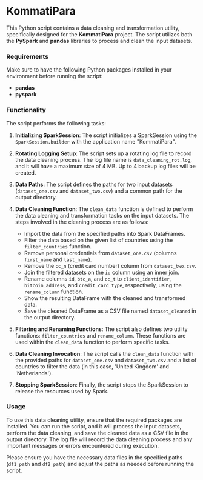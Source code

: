 # KommatiPara

This Python script contains a data cleaning and transformation utility, specifically designed for the **KommatiPara** project. The script utilizes both the **PySpark** and **pandas** libraries to process and clean the input datasets.

### Requirements

Make sure to have the following Python packages installed in your environment before running the script:

- **pandas**
- **pyspark**

### Functionality

The script performs the following tasks:

1. **Initializing SparkSession**: The script initializes a SparkSession using the `SparkSession.builder` with the application name "KommatiPara".

2. **Rotating Logging Setup**: The script sets up a rotating log file to record the data cleaning process. The log file name is `data_cleaning_rot.log`, and it will have a maximum size of 4 MB. Up to 4 backup log files will be created.

3. **Data Paths**: The script defines the paths for two input datasets (`dataset_one.csv` and `dataset_two.csv`) and a common path for the output directory.

4. **Data Cleaning Function**: The `clean_data` function is defined to perform the data cleaning and transformation tasks on the input datasets. The steps involved in the cleaning process are as follows:
   - Import the data from the specified paths into Spark DataFrames.
   - Filter the data based on the given list of countries using the `filter_countries` function.
   - Remove personal credentials from `dataset_one.csv` (columns `first_name` and `last_name`).
   - Remove the `cc_n` (credit card number) column from `dataset_two.csv`.
   - Join the filtered datasets on the `id` column using an inner join.
   - Rename columns `id`, `btc_a`, and `cc_t` to `client_identifier`, `bitcoin_address`, and `credit_card_type`, respectively, using the `rename_column` function.
   - Show the resulting DataFrame with the cleaned and transformed data.
   - Save the cleaned DataFrame as a CSV file named `dataset_cleaned` in the output directory.

5. **Filtering and Renaming Functions**: The script also defines two utility functions: `filter_countries` and `rename_column`. These functions are used within the `clean_data` function to perform specific tasks.

6. **Data Cleaning Invocation**: The script calls the `clean_data` function with the provided paths for `dataset_one.csv` and `dataset_two.csv` and a list of countries to filter the data (in this case, 'United Kingdom' and 'Netherlands').

7. **Stopping SparkSession**: Finally, the script stops the SparkSession to release the resources used by Spark.

### Usage

To use this data cleaning utility, ensure that the required packages are installed. You can run the script, and it will process the input datasets, perform the data cleaning, and save the cleaned data as a CSV file in the output directory. The log file will record the data cleaning process and any important messages or errors encountered during execution.

Please ensure you have the necessary data files in the specified paths (`df1_path` and `df2_path`) and adjust the paths as needed before running the script.


